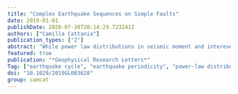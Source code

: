 ```yaml
---
title: "Complex Earthquake Sequences on Simple Faults"
date: 2019-01-01
publishDate: 2020-07-30T20:14:29.723241Z
authors: ["Camilla Cattania"]
publication_types: ["2"]
abstract: "While power law distributions in seismic moment and interevent times are ubiquitous in regional earthquake catalogs, the statistics of individual faults remains controversial. Continuum fault models without heterogeneity typically produce characteristic earthquakes or a narrow range of sizes, leading to the view that regional statistics originate from interaction of multiple faults. I present theoretical arguments and numerical simulations demonstrating that seismicity on homogeneous planar faults can span several orders of magnitude in rupture dimensions and interevent times, if the fault dimension W is sufficiently large compared to a characteristic length $L_ŗit$, related to the nucleation dimension. Large faults are increasingly less characteristic, with the fraction of system-size ruptures proportional to ($L_i̧t/W)̂1/ 2$. Earthquake statistics for large $W/L_cţ$ is remarkably close to nature, exhibiting Omori decay and power law distributed rupture lengths. Simple crack models are consistent with a Gutenberg-Richter distribution with $b=3/4$ and provide a physical basis for these distributions on individual faults."
featured: true
publication: "*Geophysical Research Letters*"
Tag: ["earthquake cycle", "earthquake periodicity", "power-law distributions", "statistics", "rate-state friction", "fracture mechanics", "scaling laws"]
doi: "10.1029/2019GL083628"
group: camcat
---
```


